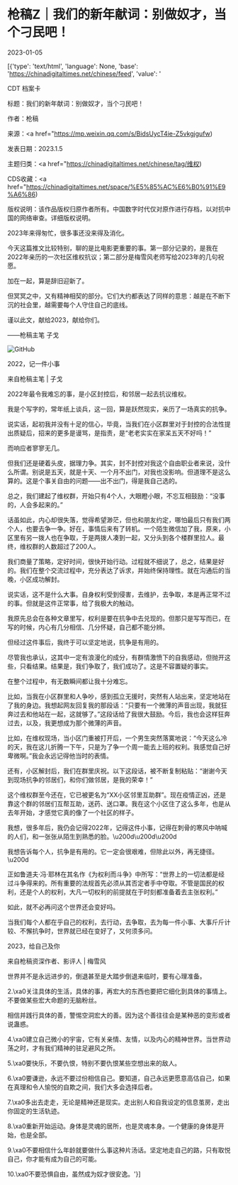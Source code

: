 # 枪稿Z｜我们的新年献词：别做奴才，当个刁民吧！

2023-01-05

[{'type': 'text/html', 'language': None, 'base': 'https://chinadigitaltimes.net/chinese/feed', 'value': '

CDT 档案卡

标题：我们的新年献词：别做奴才，当个刁民吧！

作者：枪稿

来源：<a href="https://mp.weixin.qq.com/s/BidsUycT4ie-Z5vkgjgufw)

发表日期：2023.1.5

主题归类：<a href="https://chinadigitaltimes.net/chinese/tag/维权)

CDS收藏：<a href="https://chinadigitaltimes.net/space/%E5%85%AC%E6%B0%91%E9%A6%86)

版权说明：该作品版权归原作者所有。中国数字时代仅对原作进行存档，以对抗中国的网络审查。详细版权说明。







2023年来得匆忙，很多事还没来得及消化。

今天这篇推文比较特别，聊的是比电影更重要的事。第一部分记录的，是我在2022年亲历的一次社区维权抗议；第二部分是梅雪风老师写给2023年的几句祝愿。

加在一起，算是辞旧迎新了。

但冥冥之中，又有精神相契的部分。它们大约都表达了同样的意思：越是在不断下沉的社会里，越需要每个人守住自己的底线。

谨以此文，献给2023，献给你们。

——枪稿主笔 子戈



![GitHub](https://chinadigitaltimes.net/chinese/files/2023/01/image-1672930450778.png)

2022，记一件小事

来自枪稿主笔 | 子戈

2022年最令我难忘的事，是小区封控后，和邻居一起去抗议维权。

我是个写字的，常年纸上谈兵，这一回，算是跃然现实，亲历了一场真实的抗争。

说实话，起初我并没有十足的信心，毕竟，当我们在小区群里对于封控的合法性提出质疑后，招来的更多是谩骂，是指责，是“老老实实在家呆五天不好吗！”

而响应者寥寥无几。

但我们还是硬着头皮，据理力争。其实，封不封控对我这个自由职业者来说，没什么所谓。别说是五天，就是十天、一个月不出门，对我也没影响。但道理不是这么算的。这是个事关自由的问题——出不出门，得是我自己选的。

总之，我们建起了维权群，开始只有4个人，大眼瞪小眼，不忘互相鼓励：“没事的，人会多起来的。”

话虽如此，内心却很失落，觉得希望渺茫，但也和朋友约定，哪怕最后只有我们两个人，也要去争一争。好在，事情后来有了转机。一个陌生微信加了我，原来，小区里有另一拨人也在争取，于是两拨人凑到一起，又分头到各个楼群里拉人。最终，维权群的人数超过了200人。

我们商量了策略，定好时间，很快开始行动。过程就不细说了，总之，结果是好的。我们在整个交流过程中，充分表达了诉求，并始终保持理性。就在沟通后的当晚，小区成功解封。

说实话，这不是什么大事。自身权利受到侵害，去维护，去争取，本是再正常不过的事。但就是这件正常事，给了我极大的触动。

我原先总会在各种文章里写，权利是要在抗争中去兑现的。但那只是写写而已，在写的时候，内心有几分相信、几分怀疑，自己都不能分辨。

但经过这件事后，我终于可以坚定地说，抗争是有用的。

尽管我也承认，这其中一定有浪漫化的成分，有群情激愤下的自我感动，但抛开这些，只看结果。结果是，我们争取了，我们成功了。这是不容置疑的事实。

在整个过程中，有无数瞬间都让我十分难忘。

比如，当我在小区群里和人争吵，感到孤立无援时，突然有人站出来，坚定地站在了我的身边。我想起网友回复我的那段话：“只要有一个微薄的声音出现，我就狂奔过去和他站在一起，这就够了。”这段话给了我很大鼓励。今后，我也会这样狂奔过去，以及，我更想成为那个微薄的声音。

比如，在维权现场，当小区门重被打开后，一个男生突然落寞地说：“今天这么冷的天，我在这儿折腾一下午，只是为了争一个周一能去上班的权利。我感觉自己好卑微啊。”我会永远记得他当时的表情。

还有，小区解封后，我们在群里庆祝。以下这段话，被不断复制粘贴：“谢谢今天到现场抗争的邻居们，和你们做邻居，是我的荣幸！”

这个维权群至今还在，它已被更名为“XX小区邻里互助群”。现在疫情正凶，还是靠这个群的邻居们互帮互助，送药、送口罩。我在这个小区住了这么多年，也是从去年开始，才感觉它真的像了一个社区的样子。

我想，很多年后，我仍会记得2022年，记得这件小事，记得在刺骨的寒风中呐喊的人们，和一张张从陌生到熟悉的脸。\u200d\u200d\u200d

我想告诉每个人，抗争是有用的。它一定会很艰难，但除此以外，再无捷径。\u200d

正如鲁道夫·冯·耶林在其名作《为权利而斗争》中所写：“世界上的一切法都是经过斗争得来的。所有重要的法规首先必须从其否定者手中夺取。不管是国民的权利，还是个人的权利，大凡一切权利的前提就在于时刻都准备着去主张权利。”

如此，就不必再问这个世界还会变好吗。

当我们每个人都在乎自己的权利，去行动，去争取，去为每一件小事、大事斤斤计较、不懈抗争时，世界就已经在变好了，又何须多问。

2023，给自己及你

来自枪稿资深作者、影评人 | 梅雪风



世界并不是永远进步的，倒退甚至是大踏步倒退来临时，要有心理准备。



2.\xa0关注具体的生活，具体的事，再宏大的东西也要把它细化到具体的事情上。不要做某些宏大命题的无脑粉丝。



相信并践行具体的善，警惕空洞宏大的善。因为这个善往往会是某种恶的变形或者说蛊惑。



4.\xa0建立自己微小的宇宙，它有关亲情、友情，以及内心的精神世界。当世界动荡之时，才有我们精神的驻足避风之所。

5.\xa0要快乐，不要仇恨，特别不要仇恨某些空想出来的敌人。

6.\xa0要谦逊，永远不要过份相信自己。要知道，自己永远更愿意高估自己，如果在真理和令人愉悦的自欺之间，我们大多会选择后者。

7.\xa0多出去走走，无论是精神还是现实。走出别人和自我设定的信息茧房，走出你固定的生活轨迹。

8.\xa0重新开始运动。身体是灵魂的居所，也是灵魂本身。一个健康的身体是开始，也是全部。

9.\xa0不要相信什么年龄就要做什么事这种片汤话。坚定地走自己的路，只有取悦自己，你才能有成为自己的可能。

10.\xa0不要恐惧自由，虽然成为奴才很安逸。'}]